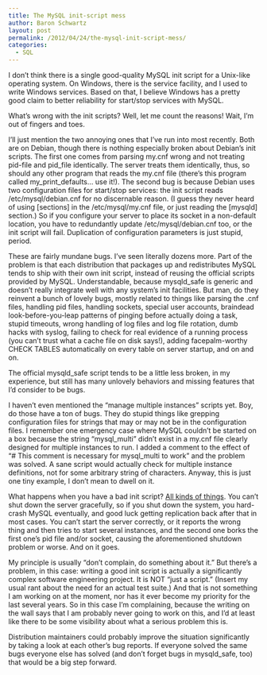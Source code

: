 ```yaml
---
title: The MySQL init-script mess
author: Baron Schwartz
layout: post
permalink: /2012/04/24/the-mysql-init-script-mess/
categories:
  - SQL
---
```

I don&#8217;t think there is a single good-quality MySQL init script for a Unix-like operating system. On Windows, there is the service facility, and I used to write Windows services. Based on that, I believe Windows has a pretty good claim to better reliability for start/stop services with MySQL.

What&#8217;s wrong with the init scripts? Well, let me count the reasons! Wait, I&#8217;m out of fingers and toes.

I&#8217;ll just mention the two annoying ones that I&#8217;ve run into most recently. Both are on Debian, though there is nothing especially broken about Debian&#8217;s init scripts. The first one comes from parsing my.cnf wrong and not treating pid-file and pid\_file identically. The server treats them identically, thus, so should any other program that reads the my.cnf file (there&#8217;s this program called my\_print_defaults&#8230; use it!). The second bug is because Debian uses two configuration files for start/stop services: the init script reads /etc/mysql/debian.cnf for no discernable reason. (I guess they never heard of using [sections] in the /etc/mysql/my.cnf file, or just reading the [mysqld] section.) So if you configure your server to place its socket in a non-default location, you have to redundantly update /etc/mysql/debian.cnf too, or the init script will fail. Duplication of configuration parameters is just stupid, period.

These are fairly mundane bugs. I&#8217;ve seen literally dozens more. Part of the problem is that each distribution that packages up and redistributes MySQL tends to ship with their own init script, instead of reusing the official scripts provided by MySQL. Understandable, because mysqld_safe is generic and doesn&#8217;t really integrate well with any system&#8217;s init facilities. But man, do they reinvent a bunch of lovely bugs, mostly related to things like parsing the .cnf files, handling pid files, handling sockets, special user accounts, braindead look-before-you-leap patterns of pinging before actually doing a task, stupid timeouts, wrong handling of log files and log file rotation, dumb hacks with syslog, failing to check for real evidence of a running process (you can&#8217;t trust what a cache file on disk says!), adding facepalm-worthy CHECK TABLES automatically on every table on server startup, and on and on.

The official mysqld_safe script tends to be a little less broken, in my experience, but still has many unlovely behaviors and missing features that I&#8217;d consider to be bugs.

I haven&#8217;t even mentioned the &#8220;manage multiple instances&#8221; scripts yet. Boy, do those have a ton of bugs. They do stupid things like grepping configuration files for strings that may or may not be in the configuration files. I remember one emergency case where MySQL couldn&#8217;t be started on a box because the string &#8220;mysql\_multi&#8221; didn&#8217;t exist in a my.cnf file clearly designed for multiple instances to run. I added a comment to the effect of &#8220;# This comment is necessary for mysql\_multi to work&#8221; and the problem was solved. A sane script would actually check for multiple instance definitions, not for some arbitrary string of characters. Anyway, this is just one tiny example, I don&#8217;t mean to dwell on it.

What happens when you have a bad init script? [All kinds of things][1]. You can&#8217;t shut down the server gracefully, so if you shut down the system, you hard-crash MySQL eventually, and good luck getting replication back after that in most cases. You can&#8217;t start the server correctly, or it reports the wrong thing and then tries to start several instances, and the second one borks the first one&#8217;s pid file and/or socket, causing the aforementioned shutdown problem or worse. And on it goes.

My principle is usually &#8220;don&#8217;t complain, do something about it.&#8221; But there&#8217;s a problem, in this case: writing a good init script is actually a significantly complex software engineering project. It is NOT &#8220;just a script.&#8221; (Insert my usual rant about the need for an actual test suite.) And that is not something I am working on at the moment, nor has it ever become my priority for the last several years. So in this case I&#8217;m complaining, because the writing on the wall says that I am probably never going to work on this, and I&#8217;d at least like there to be some visibility about what a serious problem this is.

Distribution maintainers could probably improve the situation significantly by taking a look at each other&#8217;s bug reports. If everyone solved the same bugs everyone else has solved (and don&#8217;t forget bugs in mysqld_safe, too) that would be a big step forward.

 [1]: http://www.percona.com/files/white-papers/causes-of-downtime-in-mysql.pdf